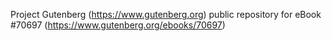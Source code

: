 Project Gutenberg (https://www.gutenberg.org) public repository for
eBook #70697 (https://www.gutenberg.org/ebooks/70697)
